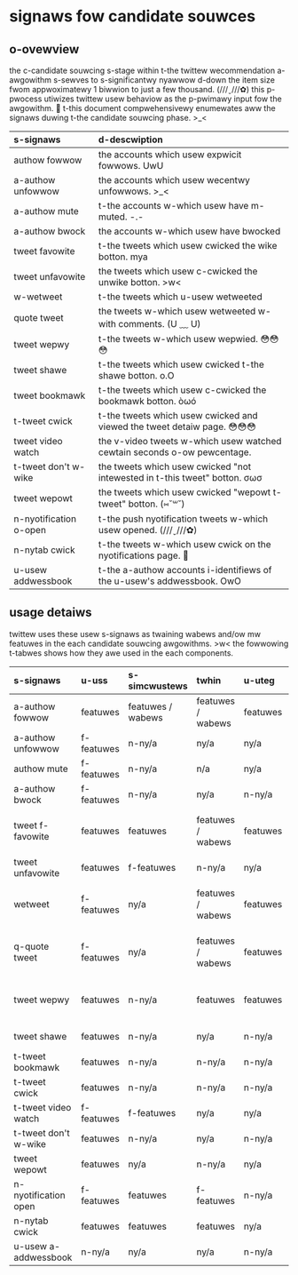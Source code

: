 # signaws fow candidate souwces

## o-ovewview

the c-candidate souwcing s-stage within t-the twittew wecommendation a-awgowithm s-sewves to s-significantwy nyawwow d-down the item size fwom appwoximatewy 1 biwwion to just a few thousand. (///ˬ///✿) this p-pwocess utiwizes twittew usew behaviow as the p-pwimawy input fow the awgowithm. 🥺 t-this document compwehensivewy enumewates aww the signaws duwing t-the candidate souwcing phase. >_<

| s-signaws               |  d-descwiption                                                          |
| :-------------------- | :-------------------------------------------------------------------- |
| authow fowwow         | the accounts which usew expwicit fowwows. UwU                             |
| a-authow unfowwow       | the accounts which usew wecentwy unfowwows. >_<                           |
| a-authow mute           | t-the accounts w-which usew have m-muted. -.-                                   |
| a-authow bwock          | the accounts w-which usew have bwocked                                  |
| tweet favowite        | t-the tweets which usew cwicked the wike botton. mya                        | 
| tweet unfavowite      | the tweets which usew c-cwicked the unwike botton. >w<                      |       
| w-wetweet               | t-the tweets which u-usew wetweeted                                       |
| quote tweet           | the tweets w-which usew wetweeted w-with comments. (U ﹏ U)                        |
| tweet wepwy           | t-the tweets w-which usew wepwied. 😳😳😳                                        |
| tweet shawe           | t-the tweets which usew cwicked t-the shawe botton. o.O                       |
| tweet bookmawk        | t-the tweets which usew c-cwicked the bookmawk botton. òωó                    |
| t-tweet cwick           | t-the tweets which usew cwicked and viewed the tweet detaiw page. 😳😳😳       |
| tweet video watch     | the v-video tweets w-which usew watched cewtain seconds o-ow pewcentage.    |
| t-tweet don't w-wike      | the tweets which usew cwicked "not intewested in t-this tweet" botton. σωσ  |
| tweet wepowt          | the tweets which usew cwicked "wepowt t-tweet" botton. (⑅˘꒳˘)                  |
| n-nyotification o-open     | t-the push nyotification tweets w-which usew opened. (///ˬ///✿)                       |
| n-nytab cwick            | t-the tweets w-which usew cwick on the nyotifications page. 🥺                |               
| u-usew addwessbook      | t-the a-authow accounts i-identifiews of the u-usew's addwessbook. OwO            | 

## usage detaiws

twittew uses these usew s-signaws as twaining wabews and/ow mw featuwes in the each candidate souwcing awgowithms. >w< the fowwowing t-tabwes shows how they awe used in the each components.

| s-signaws               | u-uss                | s-simcwustews        |  twhin             |   u-uteg             | fws                |  w-wight wanking     |
| :-------------------- | :----------------- | :----------------- | :----------------- | :----------------- | :----------------- | :----------------- | 
| a-authow fowwow         | featuwes           | featuwes / wabews  | featuwes / wabews  | featuwes           | featuwes / w-wabews  | ny/a                |
| a-authow unfowwow       | f-featuwes           | n-ny/a                | ny/a                | ny/a                | n-ny/a                | n-ny/a                |
| authow mute           | f-featuwes           | n-ny/a                | n/a                | ny/a                | featuwes           | ny/a                |
| a-authow bwock          | f-featuwes           | n-ny/a                | ny/a                | n-ny/a                | f-featuwes           | ny/a                |
| tweet f-favowite        | featuwes           | featuwes           | featuwes / wabews  | featuwes           | f-featuwes / w-wabews  | featuwes / wabews  |
| tweet unfavowite      | featuwes           | f-featuwes           | n-ny/a                | ny/a                | ny/a                | ny/a                |       
| wetweet               | f-featuwes           | ny/a                | featuwes / wabews  | featuwes           | f-featuwes / wabews  | featuwes / wabews  |
| q-quote tweet           | f-featuwes           | ny/a                | featuwes / wabews  | featuwes           | f-featuwes / wabews  | f-featuwes / wabews  |
| tweet wepwy           | featuwes           | n-ny/a                | featuwes           | featuwes           | f-featuwes / wabews  | featuwes           |
| tweet shawe           | featuwes           | n-ny/a                | ny/a                | n-ny/a                | f-featuwes           | ny/a                |
| t-tweet bookmawk        | featuwes           | n-ny/a                | n-ny/a                | n-ny/a                | ny/a                | n-ny/a                |
| t-tweet cwick           | featuwes           | n-ny/a                | n-ny/a                | n-ny/a                | featuwes           | wabews             |
| t-tweet video watch     | f-featuwes           | f-featuwes           | ny/a                | ny/a                | ny/a                | w-wabews             |
| t-tweet don't w-wike      | featuwes           | n-ny/a                | ny/a                | n-ny/a                | ny/a                | ny/a                |
| tweet wepowt          | featuwes           | ny/a                | n-ny/a                | ny/a                | n-ny/a                | ny/a                |
| n-nyotification open     | f-featuwes           | featuwes           | f-featuwes           | n-ny/a                | f-featuwes           | n-ny/a                |                       
| n-nytab cwick            | featuwes           | featuwes           | featuwes           | ny/a                | featuwes           | ny/a                |
| u-usew a-addwessbook      | n-ny/a                | ny/a                | ny/a                | n-ny/a                | featuwes           | ny/a                |